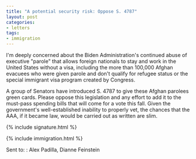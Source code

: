 ```yaml
---
title: "A potential security risk: Oppose S. 4787"
layout: post
categories:
- letters
tags:
- immigration
---
```


I'm deeply concerned about the Biden Administration's continued abuse of executive "parole" that allows foreign nationals to stay and work in the United States without a visa, including the more than 100,000 Afghan evacuees who were given parole and don't qualify for refugee status or the special immigrant visa program created by Congress.

A group of Senators have introduced S. 4787 to give these Afghan parolees green cards. Please oppose this legislation and any effort to add it to the must-pass spending bills that will come for a vote this fall. Given the government's well-established inability to properly vet, the chances that the AAA, if it became law, would be carried out as written are slim.

{% include signature.html %}

{% include immigration.html %}

Sent to:
: Alex Padilla, Dianne Feinstein
